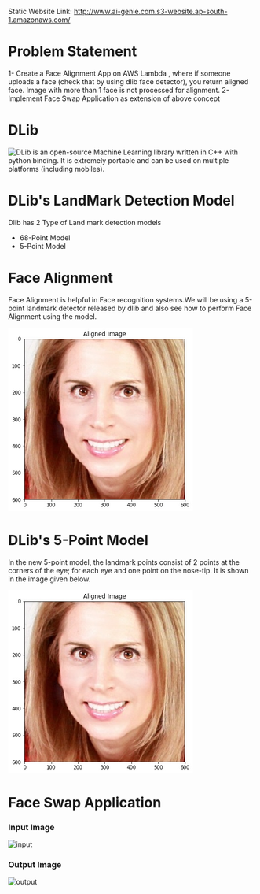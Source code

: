 Static Website Link: http://www.ai-genie.com.s3-website.ap-south-1.amazonaws.com/

# Problem Statement

1- Create a Face Alignment App on AWS Lambda , where if someone uploads a face (check that by using dlib face detector), you return aligned face. Image with more than 1 face is not processed for alignment. 
2- Implement Face Swap Application as extension of above concept

# DLib

![DLib](http://dlib.net/) is an open-source Machine Learning library written in C++ with python binding. It is extremely portable and can be used on multiple platforms (including mobiles).

# DLib's LandMark Detection Model

Dlib has 2 Type of Land mark detection models 
- 68-Point Model
- 5-Point Model

# Face Alignment

Face Alignment is helpful in Face recognition systems.We will be using a 5-point landmark detector released by dlib and also see how to perform Face Alignment using the model.

![aligned](assets/aligned.jpg)

# DLib's 5-Point Model

In the new 5-point model, the landmark points consist of 2 points at the corners of the eye; for each eye and one point on the nose-tip. It is shown in the image given below.

![landmark](assets/5_point_landmark.jpg)

# Face Swap Application

### Input Image
![input]()

### Output Image
![output]()

